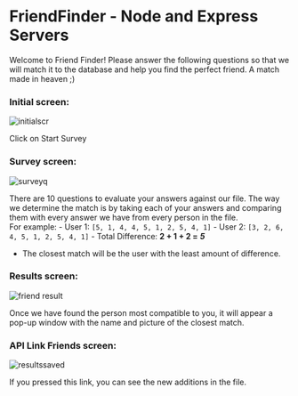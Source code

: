 # FriendFinder - Node and Express Servers

Welcome to Friend Finder! Please answer the following questions so that we will match it to the database and help you find the perfect friend. A match made in heaven ;)

### Initial screen:

![initialscr](https://user-images.githubusercontent.com/38407626/45654817-556a3d80-baab-11e8-80ea-54226dc60705.PNG)

Click on Start Survey


### Survey screen:

![surveyq](https://user-images.githubusercontent.com/38407626/45654809-48e5e500-baab-11e8-93d8-1c2d1a59bfc3.PNG)

There are 10 questions to evaluate your answers against our file. The way we determine the match is by taking each of your answers and comparing them with every answer we have from every person in the file.  
For example: - User 1: `[5, 1, 4, 4, 5, 1, 2, 5, 4, 1]` - User 2: `[3, 2, 6, 4, 5, 1, 2, 5, 4, 1]` - Total Difference: **2 + 1 + 2 =** **_5_**
- The closest match will be the user with the least amount of difference.


### Results screen:

![friend result](https://user-images.githubusercontent.com/38407626/45655082-623b6100-baac-11e8-9e64-5bf5456a2809.PNG)

Once we have found the person most compatible to you, it will appear a pop-up window with the name and picture of the closest match.


### API Link Friends screen:

![resultssaved](https://user-images.githubusercontent.com/38407626/45655084-69626f00-baac-11e8-840f-da60d0b4c08a.PNG)

If you pressed this link, you can see the new additions in the file.
